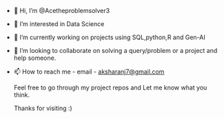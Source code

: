 - 👋 Hi, I’m @Acetheproblemsolver3
- 👀 I’m interested in Data Science
- 🌱 I’m currently working on projects using SQL,python,R and Gen-AI
- 💞️ I’m looking to collaborate on solving a query/problem or a project and help someone.
- 📫 How to reach me - email - aksharanj7@gmail.com
  
    Feel free to go through my project repos and Let me know what you think.

  Thanks for visiting :)

<!---
Acetheproblemsolver3/Acetheproblemsolver3 is a ✨ special ✨ repository because its `README.md` (this file) appears on your GitHub profile.
You can click the Preview link to take a look at your changes.
--->
